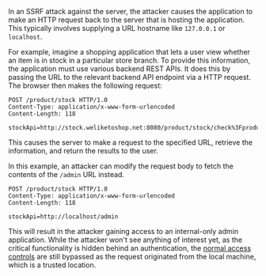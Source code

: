In an SSRF attack against the server, the attacker causes the application to make an HTTP request back to the server that is hosting the application. This typically involves supplying a URL hostname like `127.0.0.1` or `localhost`.

For example, imagine a shopping application that lets a user view whether an item is in stock in a particular store branch. To provide this information, the application must use various backend REST APIs. It does this by passing the URL to the relevant backend API endpoint via a HTTP request. The browser then makes the following request:
```http
POST /product/stock HTTP/1.0
Content-Type: application/x-www-form-urlencoded
Content-Length: 118

stockApi=http://stock.weliketoshop.net:8080/product/stock/check%3FproductId%3D6%26storeId%3D1
```
This causes the server to make a request to the specified URL, retrieve the information, and return the results to the user.

In this example, an attacker can modify the request body to fetch the contents of the `/admin` URL instead.
```http
POST /product/stock HTTP/1.0
Content-Type: application/x-www-form-urlencoded
Content-Length: 118

stockApi=http://localhost/admin
```
This will result in the attacker gaining access to an internal-only admin application. While the attacker won't see anything of interest yet, as the critical functionality is hidden behind an authentication, the [normal access controls](obsidian://open?vault=security-notes&file=Offensive%20Security%2FWeb%20Application%20Security%2FServer-side%20Vulnerabilities%2FAccess%20Control%2FIntroduction) are still bypassed as the request originated from the local machine, which is a trusted location.